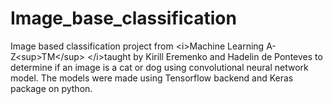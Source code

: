 # Image_base_classification
Image based classification project from &lt;i>Machine Learning A-Z&lt;sup>TM&lt;/sup> &lt;/i>taught by Kirill Eremenko and Hadelin de Ponteves to determine if an image is a cat or dog using convolutional neural network model.  The models were made using Tensorflow backend and Keras package on python.

